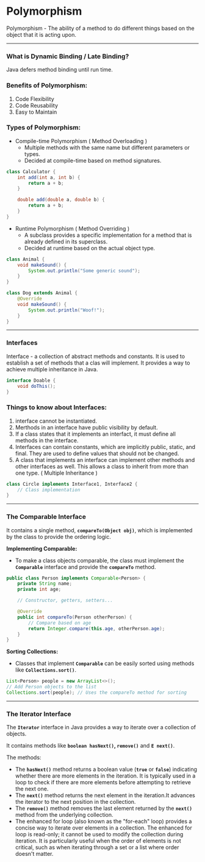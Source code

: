 # Polymorphism

Polymorphism - The ability of a method to do different things based on the object that it is acting upon.

---
### What is Dynamic Binding / Late Binding?
Java defers method binding until run time.

### Benefits of Polymorphism:
1. Code Flexibility
2. Code Reusability
3. Easy to Maintain

### Types of Polymorphism:

- Compile-time Polymorphism ( Method Overloading )
    - Multiple methods with the same name but different parameters or types.
    - Decided at compile-time based on method signatures.

```java
class Calculator {
    int add(int a, int b) {
        return a + b;
    }

    double add(double a, double b) {
        return a + b;
    }
}
```

- Runtime Polymorphism ( Method Overriding )
    - A subclass provides a specific implementation for a method that is already defined in its superclass.
    - Decided at runtime based on the actual object type.
```java
class Animal {
    void makeSound() {
        System.out.println("Some generic sound");
    }
}

class Dog extends Animal {
    @Override
    void makeSound() {
        System.out.println("Woof!");
    }
}
```    

---
### Interfaces

Interface - a collection of abstract methods and constants. It is used to establish a set of methods that a clas will implement. It provides a way to achieve multiple inheritance in Java. 
```java
interface Doable {
    void doThis();
}
```

### Things to know about Interfaces: 

1.  interface cannot be instantiated. 
2. Merthods in an interface have public visibility by default.
3. If a class states that it implements an interfact, it must define all methods in the interface. 
4. Interfaces can contain constants, which are implicitly public, static, and final. They are used to define values that should not be changed.
5. A class that implements an interface can implement other methods and other interfaces as well. This allows a class to inherit from more than one type. ( Multiple Inheritance )
```java
class Circle implements Interface1, Interface2 {
    // Class implementation
}
```

---
### The Comparable Interface
It contains a single method, **`compareTo(Object obj)`**, which is implemented by the class to provide the ordering logic.

**Implementing Comparable:**

- To make a class objects comparable, the class must implement the **`Comparable`** interface and provide the **`compareTo`** method.
```java
public class Person implements Comparable<Person> {
    private String name;
    private int age;

    // Constructor, getters, setters...

    @Override
    public int compareTo(Person otherPerson) {
        // Compare based on age
        return Integer.compare(this.age, otherPerson.age);
    }
}
```
**Sorting Collections:**

- Classes that implement **`Comparable`** can be easily sorted using methods like **`Collections.sort()`**.
```java
List<Person> people = new ArrayList<>();
// Add Person objects to the list
Collections.sort(people); // Uses the compareTo method for sorting
```

---
### The Iterator Interface

The **`Iterator`** interface in Java provides a way to iterate over a collection of objects.

It contains methods like **`boolean hasNext()`, `remove()`** and **`E next()`**.

The methods:

- The **`hasNext()`** method returns a boolean value (**`true`** or **`false`**) indicating whether there are more elements in the iteration. It is typically used in a loop to check if there are more elements before attempting to retrieve the next one.
- The **`next()`** method returns the next element in the iteration.It advances the iterator to the next position in the collection.
- The **`remove()`** method removes the last element returned by the **`next()`** method from the underlying collection.
- The enhanced for loop (also known as the "for-each" loop) provides a concise way to iterate over elements in a collection. The enhanced for loop is read-only; it cannot be used to modify the collection during iteration. It is particularly useful when the order of elements is not critical, such as when iterating through a set or a list where order doesn't matter.